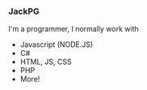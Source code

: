 ### JackPG
I'm a programmer, I normally work with
  - Javascript (NODE.JS)
  - C#
  - HTML, JS, CSS
  - PHP
  - More!
